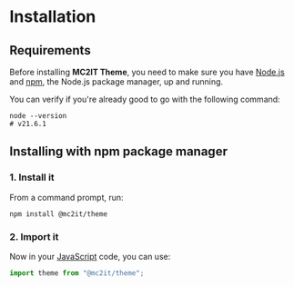 # Installation

## Requirements
Before installing **MC2IT Theme**, you need to make sure you have [Node.js](https://nodejs.org)
and [npm](https://www.npmjs.com), the Node.js package manager, up and running.

You can verify if you're already good to go with the following command:

```shell
node --version
# v21.6.1
```

## Installing with npm package manager

### 1. Install it
From a command prompt, run:

```shell
npm install @mc2it/theme
```

### 2. Import it
Now in your [JavaScript](https://developer.mozilla.org/docs/Web/JavaScript) code, you can use:

```js
import theme from "@mc2it/theme";
```
